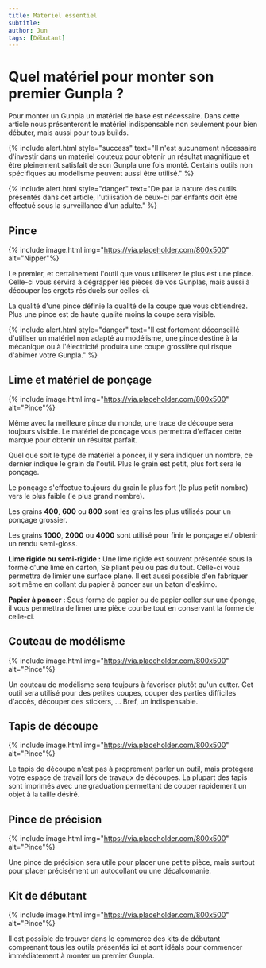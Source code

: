 ```yaml
---
title: Materiel essentiel
subtitle:
author: Jun
tags: [Débutant]
---
```


# Quel matériel pour monter son premier Gunpla ?

Pour monter un Gunpla un matériel de base est nécessaire. Dans cette article nous présenteront le matériel indispensable non seulement pour bien débuter, mais aussi pour tous builds.

{% include alert.html style="success" text="Il n'est aucunement nécessaire d'investir dans un matériel couteux pour obtenir un résultat magnifique et être pleinement satisfait de son Gunpla une fois monté. Certains outils non spécifiques au modélisme peuvent aussi être utilisé." %}

{% include alert.html style="danger" text="De par la nature des outils présentés dans cet article, l'utilisation de ceux-ci par enfants doit être effectué sous la surveillance d'un adulte." %}

## Pince

{% include image.html img="https://via.placeholder.com/800x500" alt="Nipper"%}

Le premier, et certainement l'outil que vous utiliserez le plus est une pince. Celle-ci vous servira à dégrapper les pièces de vos Gunplas, mais aussi à découper les ergots résiduels sur celles-ci.

La qualité d'une pince définie la qualité de la coupe que vous obtiendrez. Plus une pince est de haute qualité moins la coupe sera visible.

{% include alert.html style="danger" text="Il est fortement déconseillé d'utiliser un matériel non adapté au modélisme, une pince destiné à la mécanique ou à l'électricité produira une coupe grossière qui risque d'abimer votre Gunpla." %}

## Lime et matériel de ponçage

{% include image.html img="https://via.placeholder.com/800x500" alt="Pince"%}

Même avec la meilleure pince du monde, une trace de découpe sera toujours visible. Le matériel de ponçage vous permettra d'effacer cette marque pour obtenir un résultat parfait.

Quel que soit le type de matériel à poncer, il y sera indiquer un nombre, ce dernier indique le grain de l'outil. Plus le grain est petit, plus fort sera le ponçage.

Le ponçage s'effectue toujours du grain le plus fort (le plus petit nombre) vers le plus faible (le plus grand nombre).

Les grains **400**, **600** ou **800** sont les grains les plus utilisés pour un ponçage grossier.

Les grains **1000**, **2000** ou **4000** sont utilisé pour finir le ponçage et/ obtenir un rendu semi-gloss.

**Lime rigide ou semi-rigide :** Une lime rigide est souvent présentée sous la forme d'une lime en carton, Se pliant peu ou pas du tout. Celle-ci vous permettra de limier une surface plane. Il est aussi possible d'en fabriquer soit même en collant du papier à poncer sur un baton d'eskimo.

**Papier à poncer :** Sous forme de papier ou de papier coller sur une éponge, il vous permettra de limer une pièce courbe tout en conservant la forme de celle-ci.

## Couteau de modélisme

{% include image.html img="https://via.placeholder.com/800x500" alt="Pince"%}

Un couteau de modélisme sera toujours à favoriser plutôt qu'un cutter. Cet outil sera utilisé pour des petites coupes, couper des parties difficiles d'accès, découper des stickers, ... Bref, un indispensable.

## Tapis de découpe

{% include image.html img="https://via.placeholder.com/800x500" alt="Pince"%}

Le tapis de découpe n'est pas à proprement parler un outil, mais protégera votre espace de travail lors de travaux de découpes. La plupart des tapis sont imprimés avec une graduation permettant de couper rapidement un objet à la taille désiré.

## Pince de précision

{% include image.html img="https://via.placeholder.com/800x500" alt="Pince"%}

Une pince de précision sera utile pour placer une petite pièce, mais surtout pour placer précisément un autocollant ou une décalcomanie.

## Kit de débutant

{% include image.html img="https://via.placeholder.com/800x500" alt="Pince"%}

Il est possible de trouver dans le commerce des kits de débutant comprenant tous les outils présentés ici et sont idéals pour commencer immédiatement à monter un premier Gunpla. 